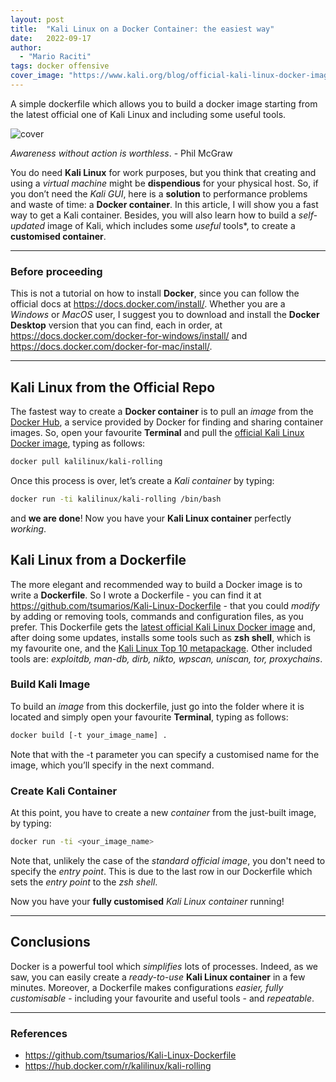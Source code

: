 ```yaml
---
layout: post
title:  "Kali Linux on a Docker Container: the easiest way"
date:   2022-09-17
author:
  - "Mario Raciti"
tags: docker offensive
cover_image: "https://www.kali.org/blog/official-kali-linux-docker-images/images/kali-linux-docker-images.jpg"
---
```


A simple dockerfile which allows you to build a docker image starting from the latest official one of Kali Linux and including some useful tools.
<!-- readmore -->

![cover](https://www.kali.org/blog/official-kali-linux-docker-images/images/kali-linux-docker-images.jpg)

*Awareness without action is worthless*. - Phil McGraw

You do need **Kali Linux** for work purposes, but you think that creating and using a *virtual machine* might be **dispendious** for your physical host. So, if you don’t need the *Kali GUI*, here is a **solution** to performance problems and waste of time: a **Docker container**. In this article, I will show you a fast way to get a Kali container. Besides, you will also learn how to build a *self-updated* image of Kali, which includes some *useful* tools*, to create a **customised container**.

---

### Before proceeding

This is not a tutorial on how to install **Docker**, since you can follow the official docs at <https://docs.docker.com/install/>. Whether you are a *Windows* or *MacOS* user, I suggest you to download and install the **Docker Desktop** version that you can find, each in order, at <https://docs.docker.com/docker-for-windows/install/> and <https://docs.docker.com/docker-for-mac/install/>.

---

## Kali Linux from the Official Repo

The fastest way to create a **Docker container** is to pull an *image* from the [Docker Hub](https://hub.docker.com/), a service provided by Docker for finding and sharing container images. So, open your favourite **Terminal** and pull the [official Kali Linux Docker image](https://hub.docker.com/r/kalilinux/kali-rolling), typing as follows:

```sh
docker pull kalilinux/kali-rolling
```

Once this process is over, let’s create a *Kali container* by typing:

```sh
docker run -ti kalilinux/kali-rolling /bin/bash
```

and **we are done**! Now you have your **Kali Linux container** perfectly *working*.

## Kali Linux from a Dockerfile

The more elegant and recommended way to build a Docker image is to write a **Dockerfile**. So I wrote a Dockerfile - you can find it at <https://github.com/tsumarios/Kali-Linux-Dockerfile> - that you could *modify* by adding or removing tools, commands and configuration files, as you prefer. This Dockerfile gets the [latest official Kali Linux Docker image](https://hub.docker.com/r/kalilinux/kali-rolling) and, after doing some updates, installs some tools such as **zsh shell**, which is my favourite one, and the [Kali Linux Top 10 metapackage](https://hub.docker.com/r/kalilinux/kali-rolling). Other included tools are: *exploitdb, man-db, dirb, nikto, wpscan, uniscan, tor, proxychains*.

### Build Kali Image

To build an *image* from this dockerfile, just go into the folder where it is located and simply open your favourite **Terminal**, typing as follows:

```sh
docker build [-t your_image_name] .
```

Note that with the -t parameter you can specify a customised name for the image, which you’ll specify in the next command.

### Create Kali Container

At this point, you have to create a new *container* from the just-built image, by typing:

```sh
docker run -ti <your_image_name>
```

Note that, unlikely the case of the *standard official image*, you don't need to specify the *entry point*. This is due to the last row in our Dockerfile which sets the *entry point* to the *zsh shell*.

Now you have your **fully customised** *Kali Linux container* running!

---

## Conclusions

Docker is a powerful tool which *simplifies* lots of processes. Indeed, as we saw, you can easily create a *ready-to-use* **Kali Linux container** in a few minutes. Moreover, a Dockerfile makes configurations *easier, fully customisable* - including your favourite and useful tools - and *repeatable*.

---

### References

- <https://github.com/tsumarios/Kali-Linux-Dockerfile>
- <https://hub.docker.com/r/kalilinux/kali-rolling>
